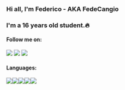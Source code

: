 ### Hi all, I'm Federico - AKA FedeCangio

### I'm a 16 years old student.🔥

#### Follow me on:

[<img src="https://img.icons8.com/dusk/48/000000/web.png"/>](https://fedecangio.github.io/)
[<img src="https://img.icons8.com/fluency/48/000000/instagram-new.png"/>](https://www.instagram.com/federico_cangiotti/)
[<img src="https://img.icons8.com/color/48/000000/twitter.png"/>](https://twitter.com/FedeCangio)

#### Languages:

<img src="https://img.icons8.com/color/48/000000/html-5.png"/><img src="https://img.icons8.com/color/48/000000/css3.png"/><img src="https://img.icons8.com/color/48/000000/sass.png"/><img src="https://img.icons8.com/color/48/000000/javascript--v1.png"/><img src="https://img.icons8.com/color/48/000000/c-sharp-logo.png"/>
